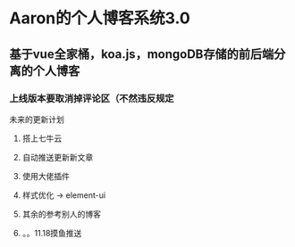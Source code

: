 # Aaron的个人博客系统3.0

## 基于vue全家桶，koa.js，mongoDB存储的前后端分离的个人博客

### 上线版本要取消掉评论区（不然违反规定

未来的更新计划

1. 搭上七牛云

2. 自动推送更新新文章

3. 使用大佬插件

4. 样式优化 -> element-ui

5. 其余的参考别人的博客

6. 。。11.18摸鱼推送
